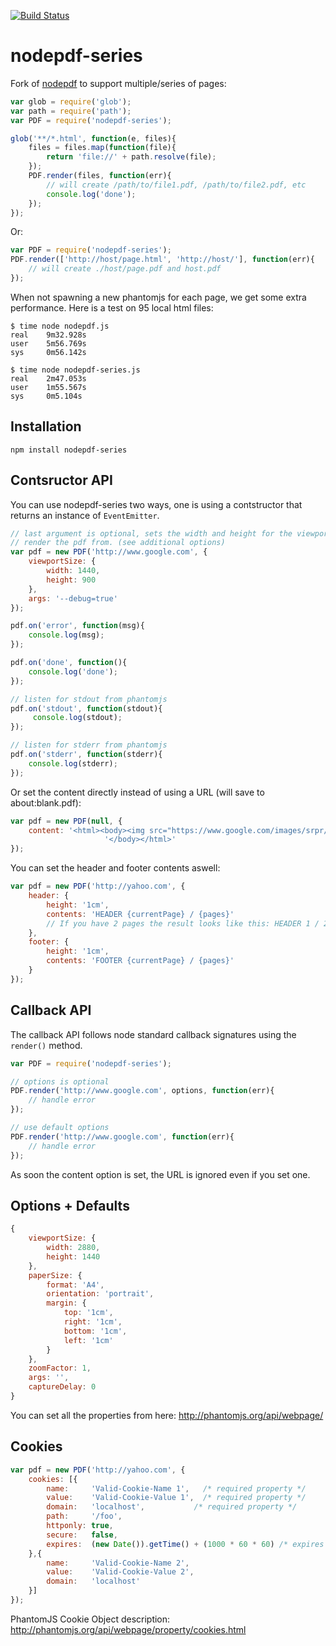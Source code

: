 [![Build Status](https://travis-ci.org/arve0/nodepdf-series.svg?branch=v0.0.3)](https://travis-ci.org/arve0/nodepdf-series)
# nodepdf-series

Fork of [nodepdf](https://github.com/TJkrusinski/NodePDF) to support
multiple/series of pages:

```js
var glob = require('glob');
var path = require('path');
var PDF = require('nodepdf-series');

glob('**/*.html', function(e, files){
	files = files.map(function(file){
		return 'file://' + path.resolve(file);
	});
	PDF.render(files, function(err){
		// will create /path/to/file1.pdf, /path/to/file2.pdf, etc
		console.log('done');
	});
});
```

Or:
```js
var PDF = require('nodepdf-series');
PDF.render(['http://host/page.html', 'http://host/'], function(err){
	// will create ./host/page.pdf and host.pdf
});
```

When not spawning a new phantomjs for each page, we get some
extra performance. Here is a test on 95 local html files:
```shell
$ time node nodepdf.js
real    9m32.928s
user    5m56.769s
sys     0m56.142s

$ time node nodepdf-series.js
real    2m47.053s
user    1m55.567s
sys     0m5.104s
```

## Installation

```
npm install nodepdf-series
```


## Contsructor API

You can use nodepdf-series two ways, one is using a contstructor that returns
an instance of `EventEmitter`.

```js
// last argument is optional, sets the width and height for the viewport to
// render the pdf from. (see additional options)
var pdf = new PDF('http://www.google.com', {
	viewportSize: {
		width: 1440,
		height: 900
	},
	args: '--debug=true'
});

pdf.on('error', function(msg){
	console.log(msg);
});

pdf.on('done', function(){
	console.log('done');
});

// listen for stdout from phantomjs
pdf.on('stdout', function(stdout){
	 console.log(stdout);
});

// listen for stderr from phantomjs
pdf.on('stderr', function(stderr){
	console.log(stderr);
});

```
Or set the content directly instead of using a URL (will save to about:blank.pdf):
```js
var pdf = new PDF(null, {
	content: '<html><body><img src="https://www.google.com/images/srpr/logo11w.png" />' +
	 				 '</body></html>'
});
```


You can set the header and footer contents aswell:
```js
var pdf = new PDF('http://yahoo.com', {
	header: {
		height: '1cm',
		contents: 'HEADER {currentPage} / {pages}'
		// If you have 2 pages the result looks like this: HEADER 1 / 2
	},
	footer: {
		height: '1cm',
		contents: 'FOOTER {currentPage} / {pages}'
	}
});
```

## Callback API

The callback API follows node standard callback signatures using the
`render()` method.

```js
var PDF = require('nodepdf-series');

// options is optional
PDF.render('http://www.google.com', options, function(err){
	// handle error
});

// use default options
PDF.render('http://www.google.com', function(err){
	// handle error
});

```

As soon the content option is set, the URL is ignored even if you set one.

## Options + Defaults
```js
{
	viewportSize: {
		width: 2880,
		height: 1440
	},
	paperSize: {
		format: 'A4',
		orientation: 'portrait',
		margin: {
			top: '1cm',
			right: '1cm',
			bottom: '1cm',
			left: '1cm'
		}
	},
	zoomFactor: 1,
	args: '',
	captureDelay: 0
}
```

You can set all the properties from here: http://phantomjs.org/api/webpage/

## Cookies

```js
var pdf = new PDF('http://yahoo.com', {
	cookies: [{
		name:     'Valid-Cookie-Name 1',   /* required property */
		value:    'Valid-Cookie-Value 1',  /* required property */
		domain:   'localhost',           /* required property */
		path:     '/foo',
		httponly: true,
		secure:   false,
		expires:  (new Date()).getTime() + (1000 * 60 * 60) /* expires in 1 hour */
	},{
		name:     'Valid-Cookie-Name 2',
		value:    'Valid-Cookie-Value 2',
		domain:   'localhost'
	}]
});
```

PhantomJS Cookie Object description: http://phantomjs.org/api/webpage/property/cookies.html
